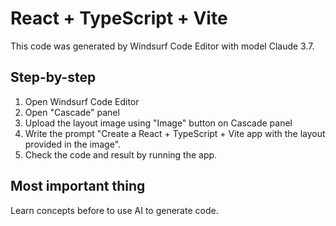 # React + TypeScript + Vite

This code was generated by Windsurf Code Editor with model Claude 3.7.

## Step-by-step

1. Open Windsurf Code Editor
2. Open "Cascade" panel
3. Upload the layout image using "Image" button on Cascade panel
4. Write the prompt "Create a React + TypeScript + Vite app with the layout provided in the image".
5. Check the code and result by running the app.

## Most important thing

Learn concepts before to use AI to generate code.